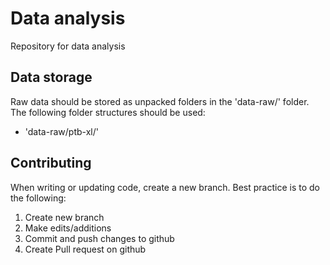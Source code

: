 # Data analysis
Repository for data analysis

## Data storage
Raw data should be stored as unpacked folders in the 'data-raw/' folder. The following folder structures should be used:
* 'data-raw/ptb-xl/'

## Contributing
When writing or updating code, create a new branch. Best practice is to do the following:
1. Create new branch
2. Make edits/additions
3. Commit and push changes to github
4. Create Pull request on github
